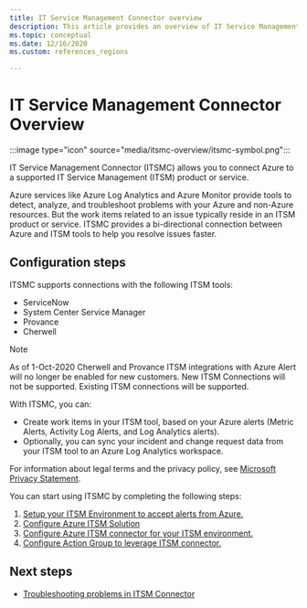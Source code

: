```yaml
---
title: IT Service Management Connector overview
description: This article provides an overview of IT Service Management Connector (ITSMC).
ms.topic: conceptual
ms.date: 12/16/2020
ms.custom: references_regions

---
```


# IT Service Management Connector Overview

:::image type="icon" source="media/itsmc-overview/itsmc-symbol.png":::

IT Service Management Connector (ITSMC) allows you to connect Azure to a supported IT Service Management (ITSM) product or service.

Azure services like Azure Log Analytics and Azure Monitor provide tools to detect, analyze, and troubleshoot problems with your Azure and non-Azure resources. But the work items related to an issue typically reside in an ITSM product or service. ITSMC provides a bi-directional connection between Azure and ITSM tools to help you resolve issues faster.

## Configuration steps

ITSMC supports connections with the following ITSM tools:

-	ServiceNow
-	System Center Service Manager
-	Provance
-	Cherwell

   >[!NOTE]
> As of 1-Oct-2020 Cherwell and Provance ITSM integrations with Azure Alert will no longer be enabled for new customers. New ITSM Connections will not be supported.
> Existing ITSM connections will be supported.

With ITSMC, you can:

-  Create work items in your ITSM tool, based on your Azure alerts (Metric Alerts, Activity Log Alerts, and Log Analytics alerts).
-  Optionally, you can sync your incident and change request data from your ITSM tool to an Azure Log Analytics workspace.

For information about legal terms and the privacy policy, see [Microsoft Privacy Statement](https://go.microsoft.com/fwLink/?LinkID=522330&clcid=0x9).

You can start using ITSMC by completing the following steps:

1. [Setup your ITSM Environment to accept alerts from Azure.](./itsmc-connections.md)
1. [Configure Azure ITSM Solution](./itsmc-definition.md#add-it-service-management-connector)
1. [Configure Azure ITSM connector for your ITSM environment.](./itsmc-definition.md#create-an-itsm-connection)
1. [Configure Action Group to leverage ITSM connector.](./itsmc-definition.md#define-a-template)

## Next steps

* [Troubleshooting problems in ITSM Connector](./itsmc-resync-servicenow.md)

